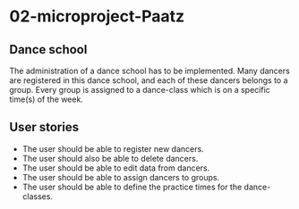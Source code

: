 # 02-microproject-Paatz

## Dance school
The administration of a dance school has to be implemented.
Many dancers are registered in this dance school,
and each of these dancers belongs to a group.
Every group is assigned to a dance-class which is on a specific time(s) of the week.

## User stories
* The user should be able to register new dancers.
* The user should also be able to delete dancers.
* The user should be able to edit data from dancers.
* The user should be able to assign dancers to groups.
* The user should be able to define the practice times for the dance-classes.
